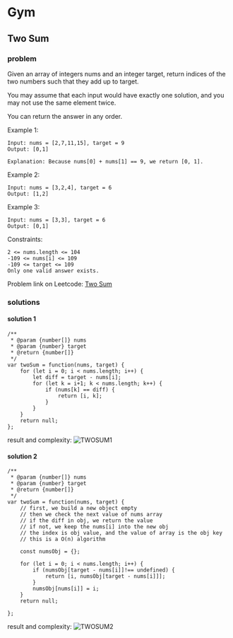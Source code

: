 # Gym

## Two Sum

### problem

Given an array of integers nums and an integer target, return indices of the two numbers such that they add up to target.  
  

You may assume that each input would have exactly one solution, and you may not use the same element twice.  
  
You can return the answer in any order.  

Example 1:
```
Input: nums = [2,7,11,15], target = 9
Output: [0,1]

Explanation: Because nums[0] + nums[1] == 9, we return [0, 1].
```

Example 2:
```
Input: nums = [3,2,4], target = 6
Output: [1,2]
```

Example 3:
```
Input: nums = [3,3], target = 6
Output: [0,1]
```

Constraints:
```
2 <= nums.length <= 104
-109 <= nums[i] <= 109
-109 <= target <= 109
Only one valid answer exists.
```

Problem link on Leetcode: [Two Sum](https://leetcode.com/problems/two-sum/)

### solutions

#### solution 1
```
/**
 * @param {number[]} nums
 * @param {number} target
 * @return {number[]}
 */
var twoSum = function(nums, target) {
    for (let i = 0; i < nums.length; i++) {
        let diff = target - nums[i];
        for (let k = i+1; k < nums.length; k++) {
            if (nums[k] == diff) {
                return [i, k];
            }
        }
    }
    return null;
};
```

result and complexity:
![TWOSUM1](./img/towsum1.png)

#### solution 2
```
/**
 * @param {number[]} nums
 * @param {number} target
 * @return {number[]}
 */
var twoSum = function(nums, target) {
    // first, we build a new object empty
    // then we check the next value of nums array 
    // if the diff in obj, we return the value
    // if not, we keep the nums[i] into the new obj
    // the index is obj value, and the value of array is the obj key
    // this is a O(n) algorithm 

    const numsObj = {};

    for (let i = 0; i < nums.length; i++) {
        if (numsObj[target - nums[i]]!== undefined) {
            return [i, numsObj[target - nums[i]]];
        }
        numsObj[nums[i]] = i;
    }
    return null;

};
```
  
result and complexity:
![TWOSUM2](./img/towsum2.png)